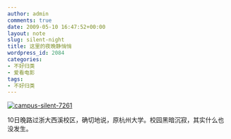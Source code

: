 ```yaml
---
author: admin
comments: true
date: 2009-05-10 16:47:52+00:00
layout: note
slug: silent-night
title: 这里的夜晚静悄悄
wordpress_id: 2084
categories:
- 不好归类
- 爱看电影
tags:
- 不好归类
---
```


[![campus-silent-7261](http://farm4.static.flickr.com/3664/3519132918_10bdcf4043.jpg)](http://www.flickr.com/photos/lookoo/3519132918/)

10日晚路过浙大西溪校区，确切地说，原杭州大学。校园黑暗沉寂，其实什么也没发生。
